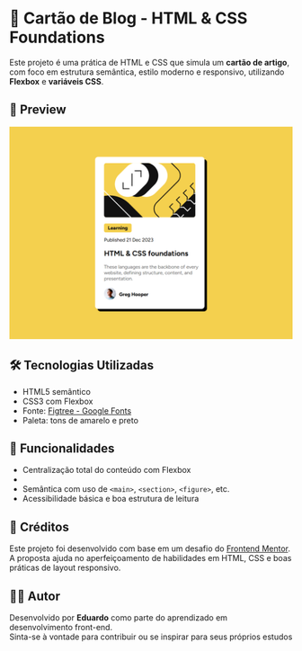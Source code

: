 # 🧱 Cartão de Blog - HTML & CSS Foundations

Este projeto é uma prática de HTML e CSS que simula um **cartão de artigo**, com foco em estrutura semântica, estilo moderno e responsivo, utilizando **Flexbox** e **variáveis CSS**.

## 📸 Preview

![Preview do Projeto](./src/images/preview-projeto.png)

## 🛠️ Tecnologias Utilizadas

- HTML5 semântico
- CSS3 com Flexbox
- Fonte: [Figtree - Google Fonts](https://fonts.google.com/specimen/Figtree)
- Paleta: tons de amarelo e preto

## 🧠 Funcionalidades

- Centralização total do conteúdo com Flexbox  
- 
- Semântica com uso de `<main>`, `<section>`, `<figure>`, etc.  
- Acessibilidade básica e boa estrutura de leitura 

## 🙌 Créditos

Este projeto foi desenvolvido com base em um desafio do [Frontend Mentor](https://www.frontendmentor.io).  
A proposta ajuda no aperfeiçoamento de habilidades em HTML, CSS e boas práticas de layout responsivo.

## 👨‍💻 Autor

Desenvolvido por **Eduardo** como parte do aprendizado em desenvolvimento front-end.  
Sinta-se à vontade para contribuir ou se inspirar para seus próprios estudos
